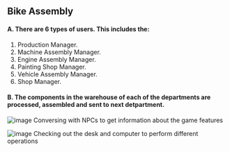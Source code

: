 ## Bike Assembly
#### A. There are 6 types of users. This includes the:
1. Production Manager.
2. Machine Assembly Manager.
3. Engine Assembly Manager.
4. Painting Shop Manager.
5. Vehicle Assembly Manager.
6. Shop Manager.
#### B. The components in the warehouse of each of the departments are processed, assembled and sent to next detpartment.

![image](https://github.com/user-attachments/assets/549e90f7-4467-45a2-a6c2-57fad28039a3)
Conversing with NPCs to get information about the game features

![image](https://github.com/user-attachments/assets/5c661231-2d36-448a-87e4-648ad55d0f70)
Checking out the desk and computer to perform different operations
